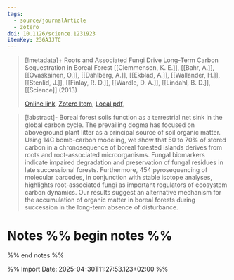 ```yaml
---
tags:
  - source/journalArticle
  - zotero
doi: 10.1126/science.1231923
itemKey: 236AJJTC
---
```

>[!metadata]+
> Roots and Associated Fungi Drive Long-Term Carbon Sequestration in Boreal Forest
> [[Clemmensen, K. E.]], [[Bahr, A.]], [[Ovaskainen, O.]], [[Dahlberg, A.]], [[Ekblad, A.]], [[Wallander, H.]], [[Stenlid, J.]], [[Finlay, R. D.]], [[Wardle, D. A.]], [[Lindahl, B. D.]], 
> [[Science]] (2013)
> 
> [Online link](https://www.science.org/doi/10.1126/science.1231923), [Zotero Item](zotero://select/library/items/236AJJTC), [Local pdf](file://C:/Users/aburg/Documents/references/zotero/storage/ATZAXYQU/science.1231923.pdf), 

>[!abstract]-
>Boreal forest soils function as a terrestrial net sink in the global carbon cycle. The prevailing dogma has focused on aboveground plant litter as a principal source of soil organic matter. Using 14C bomb-carbon modeling, we show that 50 to 70% of stored carbon in a chronosequence of boreal forested islands derives from roots and root-associated microorganisms. Fungal biomarkers indicate impaired degradation and preservation of fungal residues in late successional forests. Furthermore, 454 pyrosequencing of molecular barcodes, in conjunction with stable isotope analyses, highlights root-associated fungi as important regulators of ecosystem carbon dynamics. Our results suggest an alternative mechanism for the accumulation of organic matter in boreal forests during succession in the long-term absence of disturbance.

# Notes %% begin notes %%

%% end notes %%




%% Import Date: 2025-04-30T11:27:53.123+02:00 %%

